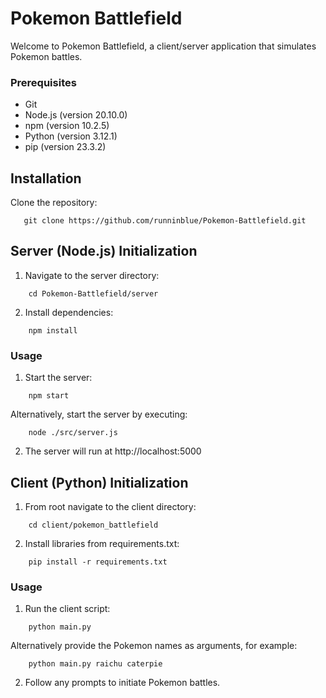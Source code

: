 # Pokemon Battlefield

Welcome to Pokemon Battlefield, a client/server application that simulates Pokemon battles.

### Prerequisites
- Git
- Node.js (version 20.10.0)
- npm (version 10.2.5)
- Python (version 3.12.1)
- pip (version 23.3.2)

## Installation
   Clone the repository:
```
   git clone https://github.com/runninblue/Pokemon-Battlefield.git
```

## Server (Node.js) Initialization
1. Navigate to the server directory:
```shell
    cd Pokemon-Battlefield/server
```

2. Install dependencies:
```shell
    npm install
```

### Usage
1. Start the server:
```shell
    npm start
```
    
   Alternatively, start the server by executing:
```shell
    node ./src/server.js
```

2. The server will run at http://localhost:5000

## Client (Python) Initialization
1. From root navigate to the client directory:
```shell
    cd client/pokemon_battlefield
```

2. Install libraries from requirements.txt:
```shell
    pip install -r requirements.txt
```

### Usage
1. Run the client script:
```shell
    python main.py
```

   Alternatively provide the Pokemon names as arguments, for example:
```shell
    python main.py raichu caterpie
```

2. Follow any prompts to initiate Pokemon battles.
